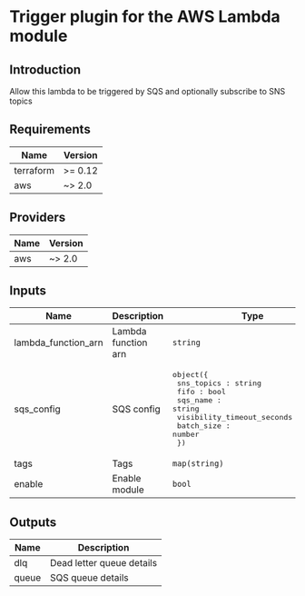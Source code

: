 # Trigger plugin for the AWS Lambda module

## Introduction  
Allow this lambda to be triggered by SQS and optionally subscribe to SNS topics

## Requirements

| Name | Version |
|------|---------|
| terraform | >= 0.12 |
| aws | ~> 2.0 |

## Providers

| Name | Version |
|------|---------|
| aws | ~> 2.0 |

## Inputs

| Name | Description | Type | Default | Required |
|------|-------------|------|---------|:--------:|
| lambda_function_arn | Lambda function arn | `string` | n/a | yes |
| sqs_config | SQS config | <pre>object({<br>    sns_topics : string<br>    fifo : bool<br>    sqs_name : string<br>    visibility_timeout_seconds : number<br>    batch_size : number<br>  })</pre> | n/a | yes |
| tags | Tags | `map(string)` | n/a | yes |
| enable | Enable module | `bool` | `false` | no |

## Outputs

| Name | Description |
|------|-------------|
| dlq | Dead letter queue details |
| queue | SQS queue details |

